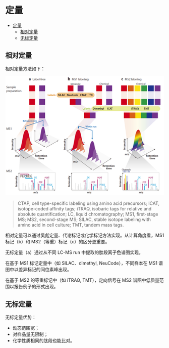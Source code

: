 # 定量

- [定量](#定量)
  - [相对定量](#相对定量)
  - [无标定量](#无标定量)

## 相对定量

相对定量方法如下：

![](images/2021-11-08-15-46-00.png)

> CTAP, cell type-specific labeling using amino acid precursors; ICAT, isotope-coded affinity tags; iTRAQ, isobaric tags for relative and absolute quantification; LC, liquid chromatography; MS1, first-stage MS; MS2, second-stage MS; SILAC, stable isotope labeling with amino acid in cell culture; TMT, tandem mass tags.

相对定量可以通过吴彪定量、代谢标记或化学标记方法实现。从计算角度看，MS1 标记（b）和 MS2（等重）标记（c）的区分更重要。

无标定量（a）通过从不同 LC-MS run 中提取的肽段离子色谱图实现。

在基于 MS1 标记定量中（如 SILAC、dimethyl, NeuCode），不同样本在 MS1 谱图中以差异标记的同位素峰出现。

在基于 MS2 的等重标记中（如 iTRAQ, TMT），定向信号在 MS2 谱图中低质量范围以报告例子的形式出现。

## 无标定量

无标定量优势：

- 动态范围宽；
- 对样品量无限制；
- 化学性质相同的肽段也能比对。